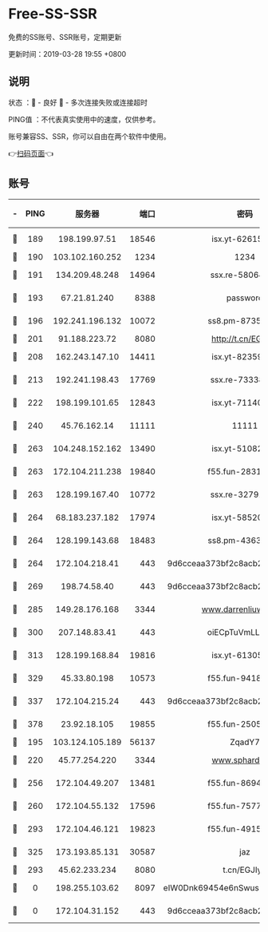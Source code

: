 # Free-SS-SSR

免费的SS账号、SSR账号，定期更新

更新时间：2019-03-28 19:55 +0800

## 说明

状态     ：🙂 - 良好 🙁 - 多次连接失败或连接超时

PING值   ：不代表真实使用中的速度，仅供参考。

账号兼容SS、SSR，你可以自由在两个软件中使用。

👉[扫码页面](https://liesauer.github.io/Free-SS-SSR/)👈

## 账号

|-|PING|服务器|端口|密码|加密方式|区域|
|:----:|:----:|:-----:|-----:|:----:|:----:|:----:|
|🙂|189|198.199.97.51|18546|isx.yt-62615759|aes-256-cfb|US|
|🙂|190|103.102.160.252|1234|1234|rc4-md5|JP|
|🙂|191|134.209.48.248|14964|ssx.re-58064678|aes-256-cfb|US|
|🙂|193|67.21.81.240|8388|password|aes-256-cfb|US|
|🙂|196|192.241.196.132|10072|ss8.pm-87355962|aes-256-cfb|US|
|🙂|201|91.188.223.72|8080|http://t.cn/EGJIyrl|rc4-md5|RU|
|🙂|208|162.243.147.10|14411|isx.yt-82359453|aes-256-cfb|US|
|🙂|213|192.241.198.43|17769|ssx.re-73338803|aes-256-cfb|US|
|🙂|222|198.199.101.65|12843|isx.yt-71140516|aes-256-cfb|US|
|🙂|240|45.76.162.14|11111|11111|aes-256-cfb|SG|
|🙂|263|104.248.152.162|13490|isx.yt-51082460|aes-256-cfb|SG|
|🙂|263|172.104.211.238|19840|f55.fun-28318609|aes-256-cfb|US|
|🙂|263|128.199.167.40|10772|ssx.re-32791942|aes-256-cfb|SG|
|🙂|264|68.183.237.182|17974|isx.yt-58520363|aes-256-cfb|SG|
|🙂|264|128.199.143.68|18483|ss8.pm-43635590|aes-256-cfb|SG|
|🙂|264|172.104.218.41|443|9d6cceaa373bf2c8acb22e60b6a58be6|aes-256-cfb|US|
|🙂|269|198.74.58.40|443|9d6cceaa373bf2c8acb22e60b6a58be6|aes-256-cfb|US|
|🙂|285|149.28.176.168|3344|www.darrenliuwei.com|aes-256-cfb|AU|
|🙂|300|207.148.83.41|443|oiECpTuVmLLxk4Ts|aes-256-cfb|AU|
|🙂|313|128.199.168.84|19816|isx.yt-61305982|aes-256-cfb|SG|
|🙂|329|45.33.80.198|10573|f55.fun-94183883|aes-256-cfb|US|
|🙂|337|172.104.215.24|443|9d6cceaa373bf2c8acb22e60b6a58be6|aes-256-cfb|US|
|🙂|378|23.92.18.105|19855|f55.fun-25058446|aes-256-cfb|US|
|🙂|195|103.124.105.189|56137|ZqadY7|chacha20|US|
|🙂|220|45.77.254.220|3344|www.sphard.com|aes-256-cfb|SG|
|🙂|256|172.104.49.207|13481|f55.fun-86945197|aes-256-cfb|SG|
|🙂|260|172.104.55.132|17596|f55.fun-75770427|aes-256-cfb|SG|
|🙂|293|172.104.46.121|19823|f55.fun-49152560|aes-256-cfb|SG|
|🙂|325|173.193.85.131|30587|jaz|aes-256-cfb|US|
|🙁|293|45.62.233.234|8080|t.cn/EGJIyrl|rc4-md5|CA|
|🙁|0|198.255.103.62|8097|eIW0Dnk69454e6nSwuspv9DmS201tQ0D|aes-256-cfb|US|
|🙁|0|172.104.31.152|443|9d6cceaa373bf2c8acb22e60b6a58be6|aes-256-cfb|US|
